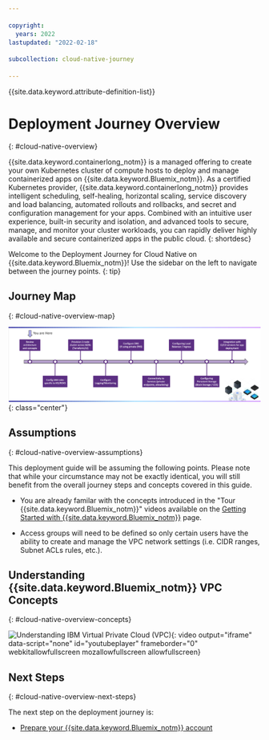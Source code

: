 ```yaml
---

copyright:
  years: 2022
lastupdated: "2022-02-18"

subcollection: cloud-native-journey

---
```


{{site.data.keyword.attribute-definition-list}}

# Deployment Journey Overview
{: #cloud-native-overview}

{{site.data.keyword.containerlong_notm}} is a managed offering to create your own Kubernetes cluster of compute hosts to deploy and manage containerized apps on {{site.data.keyword.Bluemix_notm}}. As a certified Kubernetes provider, {{site.data.keyword.containerlong_notm}} provides intelligent scheduling, self-healing, horizontal scaling, service discovery and load balancing, automated rollouts and rollbacks, and secret and configuration management for your apps. Combined with an intuitive user experience, built-in security and isolation, and advanced tools to secure, manage, and monitor your cluster workloads, you can rapidly deliver highly available and secure containerized apps in the public cloud.
{: shortdesc}

Welcome to the Deployment Journey for Cloud Native on {{site.data.keyword.Bluemix_notm}}! Use the sidebar on the left to navigate between the journey points.
{: tip}

## Journey Map
{: #cloud-native-overview-map}

![Architecture](/images/overview/journey-map.png){: class="center"}

## Assumptions
{: #cloud-native-overview-assumptions}

This deployment guide  will be assuming the following points. Please note that while your circumstance may not be exactly identical, you will still benefit from the overall journey steps and concepts covered in this guide.

- You are already familar with the concepts introduced in the "Tour {{site.data.keyword.Bluemix_notm}}" videos available on the [Getting Started with {{site.data.keyword.Bluemix_notm}}](https://{DomainName}/cloud/get-started)  page.

- Access groups will need to be defined so only certain users have the ability to create and manage the VPC network settings (i.e. CIDR ranges, Subnet ACLs rules, etc.).

## Understanding {{site.data.keyword.Bluemix_notm}} VPC Concepts
{: #cloud-native-overview-concepts}

![Understanding IBM Virtual Private Cloud (VPC)](https://www.youtube.com/embed/gffPD-mOBi8){: video output="iframe" data-script="none" id="youtubeplayer" frameborder="0" webkitallowfullscreen mozallowfullscreen allowfullscreen}

## Next Steps
{: #cloud-native-overview-next-steps}

The next step on the deployment journey is:
* [Prepare your {{site.data.keyword.Bluemix_notm}} account](/docs/cloud-native-journey?topic=cloud-native-journey-cloud-native-prepare-account)



